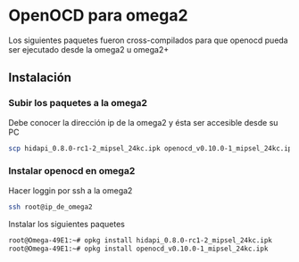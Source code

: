 # OpenOCD para omega2


Los siguientes paquetes fueron cross-compilados para que openocd
pueda ser ejecutado desde la omega2 u omega2+

## Instalación

### Subir los paquetes a la omega2

Debe conocer la dirección ip de la omega2 y ésta ser accesible desde su PC
```bash
scp hidapi_0.8.0-rc1-2_mipsel_24kc.ipk openocd_v0.10.0-1_mipsel_24kc.ipk root@ip_de_omega2:/root/
```

### Instalar openocd en omega2

Hacer loggin por ssh a la omega2

```bash
ssh root@ip_de_omega2
```

Instalar los siguientes paquetes

```bash
root@Omega-49E1:~# opkg install hidapi_0.8.0-rc1-2_mipsel_24kc.ipk
root@Omega-49E1:~# opkg install openocd_v0.10.0-1_mipsel_24kc.ipk
```


